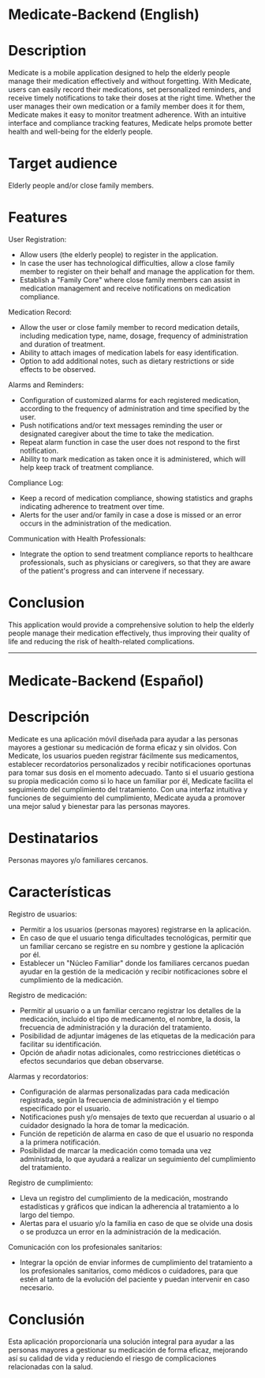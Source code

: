 # Medicate-Backend (English)
# Description
Medicate is a mobile application designed to help the elderly people manage their medication effectively and without forgetting. With Medicate, users can easily record their medications, set personalized reminders, and receive timely notifications to take their doses at the right time. Whether the user manages their own medication or a family member does it for them, Medicate makes it easy to monitor treatment adherence. With an intuitive interface and compliance tracking features, Medicate helps promote better health and well-being for the elderly people.

# Target audience
Elderly people and/or close family members.

# Features
User Registration:
- Allow users (the elderly people) to register in the application.
- In case the user has technological difficulties, allow a close family member to register on their behalf and manage the application for them.
- Establish a "Family Core" where close family members can assist in medication management and receive notifications on medication compliance.

Medication Record:
- Allow the user or close family member to record medication details, including medication type, name, dosage, frequency of administration and duration of treatment.
- Ability to attach images of medication labels for easy identification.
- Option to add additional notes, such as dietary restrictions or side effects to be observed.

Alarms and Reminders:
- Configuration of customized alarms for each registered medication, according to the frequency of administration and time specified by the user.
- Push notifications and/or text messages reminding the user or designated caregiver about the time to take the medication.
- Repeat alarm function in case the user does not respond to the first notification.
- Ability to mark medication as taken once it is administered, which will help keep track of treatment compliance.

Compliance Log:
- Keep a record of medication compliance, showing statistics and graphs indicating adherence to treatment over time.
- Alerts for the user and/or family in case a dose is missed or an error occurs in the administration of the medication.

Communication with Health Professionals:
- Integrate the option to send treatment compliance reports to healthcare professionals, such as physicians or caregivers, so that they are aware of the patient's progress and can intervene if necessary.

# Conclusion
This application would provide a comprehensive solution to help the elderly people manage their medication effectively, thus improving their quality of life and reducing the risk of health-related complications.

-------------------------------------------------------------------------------------------------------------------------------------------------------------------------------------------

# Medicate-Backend (Español)
# Descripción
Medicate es una aplicación móvil diseñada para ayudar a las personas mayores a gestionar su medicación de forma eficaz y sin olvidos. Con Medicate, los usuarios pueden registrar fácilmente sus medicamentos, establecer recordatorios personalizados y recibir notificaciones oportunas para tomar sus dosis en el momento adecuado. Tanto si el usuario gestiona su propia medicación como si lo hace un familiar por él, Medicate facilita el seguimiento del cumplimiento del tratamiento. Con una interfaz intuitiva y funciones de seguimiento del cumplimiento, Medicate ayuda a promover una mejor salud y bienestar para las personas mayores.

# Destinatarios
Personas mayores y/o familiares cercanos.

# Características
Registro de usuarios:
- Permitir a los usuarios (personas mayores) registrarse en la aplicación.
- En caso de que el usuario tenga dificultades tecnológicas, permitir que un familiar cercano se registre en su nombre y gestione la aplicación por él.
- Establecer un "Núcleo Familiar" donde los familiares cercanos puedan ayudar en la gestión de la medicación y recibir notificaciones sobre el cumplimiento de la medicación.

Registro de medicación:
- Permitir al usuario o a un familiar cercano registrar los detalles de la medicación, incluido el tipo de medicamento, el nombre, la dosis, la frecuencia de administración y la duración del tratamiento.
- Posibilidad de adjuntar imágenes de las etiquetas de la medicación para facilitar su identificación.
- Opción de añadir notas adicionales, como restricciones dietéticas o efectos secundarios que deban observarse.

Alarmas y recordatorios:
- Configuración de alarmas personalizadas para cada medicación registrada, según la frecuencia de administración y el tiempo especificado por el usuario.
- Notificaciones push y/o mensajes de texto que recuerdan al usuario o al cuidador designado la hora de tomar la medicación.
- Función de repetición de alarma en caso de que el usuario no responda a la primera notificación.
- Posibilidad de marcar la medicación como tomada una vez administrada, lo que ayudará a realizar un seguimiento del cumplimiento del tratamiento.

Registro de cumplimiento:
- Lleva un registro del cumplimiento de la medicación, mostrando estadísticas y gráficos que indican la adherencia al tratamiento a lo largo del tiempo.
- Alertas para el usuario y/o la familia en caso de que se olvide una dosis o se produzca un error en la administración de la medicación.

Comunicación con los profesionales sanitarios:
- Integrar la opción de enviar informes de cumplimiento del tratamiento a los profesionales sanitarios, como médicos o cuidadores, para que estén al tanto de la evolución del paciente y puedan intervenir en caso necesario.

# Conclusión
Esta aplicación proporcionaría una solución integral para ayudar a las personas mayores a gestionar su medicación de forma eficaz, mejorando así su calidad de vida y reduciendo el riesgo de complicaciones relacionadas con la salud.
